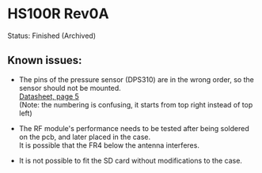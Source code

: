 # HS100R Rev0A  
  
Status: Finished (Archived)  
  
## Known issues:  
  
  - The pins of the pressure sensor (DPS310) are in the wrong order, so the sensor should not be mounted.  
    [Datasheet, page 5](https://www.infineon.com/dgdl/Infineon-DPS310-DS-v01_00-EN.pdf?fileId=5546d462576f34750157750826c42242)  
    (Note: the numbering is confusing, it starts from top right instead of top left)  
  
  - The RF module's performance needs to be tested after being soldered on the pcb, and later placed in the case.  
    It is possible that the FR4 below the antenna interferes.  
  
  - It is not possible to fit the SD card without modifications to the case.  
